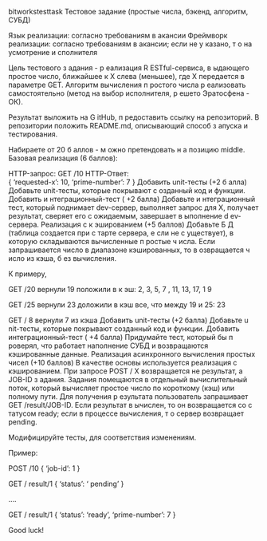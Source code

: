 bitworkstesttask
Тестовое задание (простые числа, 
бэкенд, алгоритм, СУБД) 
 
Язык реализации: согласно требованиям в акансии 
Фреймворк реализации: согласно требованиям в акансии; если не у казано, т о на 
усмотрение и сполнителя 
 
Цель тестового з адания - р еализация R ESTful-сервиса, в ыдающего простое число, 
ближайшее к X слева (меньшее), где X передается в параметре GET. Алгоритм 
вычисления п ростого числа р еализовать самостоятельно (метод на выбор 
исполнителя, р ешето Эратосфена - ОК). 
 
Результат выложить на G itHub, п редоставить ссылку на репозиторий. В репозитории 
положить README.md, описывающий способ з апуска и тестирования. 
 
Набираете от 20 б аллов - м ожно претендовать н а позицию middle. 
Базовая реализация (6 баллов): 
 
HTTP-запрос: GET /10 
HTTP-Ответ:   
{ 
‘requested-x’: 10, 
‘prime-number’: 7 
} 
Добавить unit-тесты (+2 б алла) 
Добавьте unit-тесты, которые покрывают с озданный код и функции. 
Добавить и нтеграционный-тест ( +2 балла) 
Добавьте и нтеграционный тест, который поднимает dev-сервер, выполняет запрос для 
X, получает результат, сверяет его с ожидаемым, завершает в ыполнение d ev-сервера. 
Реализация с к эшированием (+5 баллов) 
Добавьте Б Д (таблица создается при с тарте сервера, е сли не с уществует), в которую 
складываются вычисленные п ростые ч исла. Если запрашивается число в диапазоне 
кэшированных, то в озвращается ч исло из кэша, б ез вычисления. 

К примеру,   
 
GET /20 
вернули 19 
положили в к эш: 2, 3, 5, 7 , 11, 13, 17, 1 9 
 
GET /25 
вернули 23 
доложили в кэш все, что между 19 и 25: 23 
 
GET / 8 
вернули 7 из кэша 
Добавить unit-тесты (+2 балла) 
Добавьте u nit-тесты, которые покрывают созданный код и функции. 
Добавить интеграционный-тест ( +4 балла) 
Придумайте тест, который бы п роверял, что работает наполнение СУБД и 
возвращаются кэшированные данные. 
Реализация асинхронного вычисления простых 
чисел (+10 баллов) 
В качестве основы используется реализация с кэшированием. При запросе POST / X 
возвращается не результат, а JOB-ID з адания. Задания помещаются в отдельный 
вычислительный поток, который вычисляет простое число по короткому (кэш) или 
полному пути. Для получения р езультата пользователь запрашивает GET 
/result/JOB-ID. Если результат в ычислен, то он возвращается со с татусом ready; если в 
процессе вычисления, т о сервер возвращает pending. 
 
Модифицируйте тесты, для соответствия изменениям. 
 
Пример: 
 
POST /10 
{ 
‘job-id’: 1 
} 
 
GET / result/1 
{ 
‘status’: ‘ pending’ 
} 
 
…. 
 
GET / result/1 
{ 
‘status’: ‘ready’, 
‘prime-number’: 7 
} 
 
Good luck! 